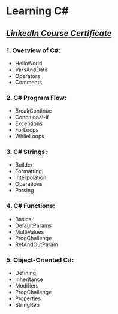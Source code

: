 # Learning C# 
## [*LinkedIn Course Certificate*](https://www.linkedin.com/learning/certificates/3d337a2d539e3c3bc633e3d62795c3cfc6e745c4b1946c4ac63dc88bd2b4e5f3)


### 1. Overview of C#:
- HelloWorld
- VarsAndData
- Operators
- Comments

### 2. C# Program Flow:
- BreakContinue
- Conditional-if
- Exceptions
- ForLoops
- WhileLoops

### 3. C# Strings:
- Builder
- Formatting
- Interpolation
- Operations
- Parsing

### 4. C# Functions:
- Basics
- DefaultParams
- MultiValues
- ProgChallenge
- RefAndOutParam

### 5. Object-Oriented C#:
- Defining
- Inheritance
- Modifiers
- ProgChallenge
- Properties
- StringRep

